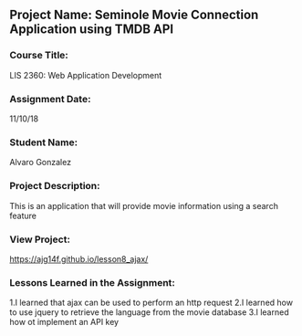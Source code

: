 ## Project Name:  Seminole Movie Connection Application using TMDB API

### Course Title:
LIS 2360:  Web Application Development

### Assignment Date:  
11/10/18

### Student Name:  
Alvaro Gonzalez

### Project Description:
This is an application that will provide movie information using a search feature

### View Project:
 https://ajg14f.github.io/lesson8_ajax/

### Lessons Learned in the Assignment:
1.I learned that ajax can be used to perform an http request
2.I learned how to use jquery to retrieve the language from the movie database
3.I learned how ot implement an API key
